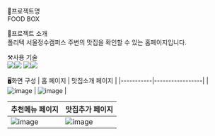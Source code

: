 🍲프로젝트명
<br>
FOOD BOX
<br>

🎯프로젝트 소개
<br>
폴리텍 서울정수캠퍼스 주변의 맛집을 확인할 수 있는 홈페이지입니다.
<br>

⚒️사용 기술
<br>
<img src="https://img.shields.io/badge/html5-E34F26?style=for-the-badge&logo=html5&logoColor=white"><img src="https://img.shields.io/badge/css-1572B6?style=for-the-badge&logo=css3&logoColor=white"> <img src="https://img.shields.io/badge/javascript-F7DF1E?style=for-the-badge&logo=javascript&logoColor=black"><img src="https://img.shields.io/badge/jquery-0769AD?style=for-the-badge&logo=jquery&logoColor=white">
<br>

🖥️화면 구성
| 홈 페이지 | 맛집소개 페이지 |
|-----------|-----------------|
| ![image](https://github.com/user-attachments/assets/304c5bc0-4e35-4b5e-a06a-bb763ab4b2bf) | ![image](https://github.com/user-attachments/assets/01f831a0-2c71-4101-bdcd-9f37c34b7c0f) |

| 추천메뉴 페이지 | 맛집추가 페이지 |
|----------------|-----------------|
| ![image](https://github.com/user-attachments/assets/524cfa84-2581-4bd4-b1e7-6031cef040e4) | ![image](https://github.com/user-attachments/assets/ec5b3418-1fdb-489b-ae2b-f872a585c38d) |

<br>
